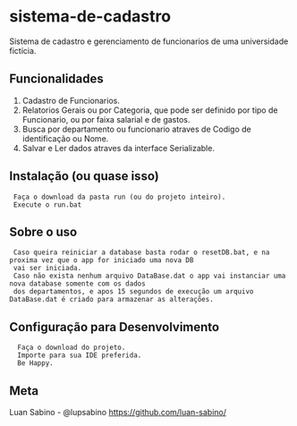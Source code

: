 # sistema-de-cadastro
Sistema de cadastro e gerenciamento de funcionarios de uma universidade fictícia.

## Funcionalidades
1. Cadastro de Funcionarios.
2. Relatorios Gerais ou por Categoria, que pode ser definido por tipo de Funcionario, ou por faixa salarial e de gastos.
3. Busca por departamento ou funcionario atraves de Codigo de identificação ou Nome.
4. Salvar e Ler dados atraves da interface Serializable.

## Instalação (ou quase isso)
```
 Faça o download da pasta run (ou do projeto inteiro).
 Execute o run.bat
```  

## Sobre o uso
```
 Caso queira reiniciar a database basta rodar o resetDB.bat, e na proxima vez que o app for iniciado uma nova DB 
 vai ser iniciada.
 Caso não exista nenhum arquivo DataBase.dat o app vai instanciar uma nova database somente com os dados 
 dos departamentos, e apos 15 segundos de execução um arquivo DataBase.dat é criado para armazenar as alterações.
```


## Configuração para Desenvolvimento
```
  Faça o download do projeto.
  Importe para sua IDE preferida.
  Be Happy.
```

## Meta
Luan Sabino - @lupsabino
https://github.com/luan-sabino/

